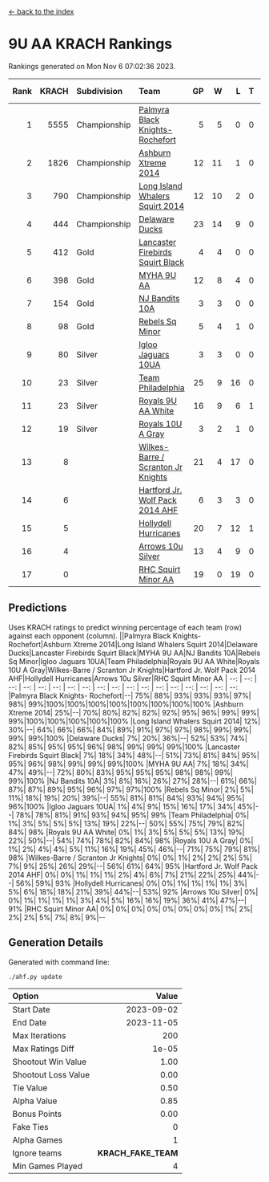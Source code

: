 [<- back to the index](readme.md)
# 9U AA KRACH Rankings
Rankings generated on Mon Nov  6 07:02:36 2023.

Rank|KRACH|Subdivision|Team|GP|W|L|T|OTW|OTL|SoS|Exp Wins|Win Diff
---:|---:|:---|:---|---:|---:|---:|---:|---:|---:|---:|---:|---:
1|5555|Championship|[Palmyra Black Knights- Rochefort](https://gamesheetstats.com/seasons/3659/teams/140260/schedule)|5|5|0|0|0|0|155|5.8|-0.0
2|1826|Championship|[Ashburn Xtreme 2014](https://gamesheetstats.com/seasons/3659/teams/140217/schedule)|12|11|1|0|0|0|207|11.8|-0.0
3|790|Championship|[Long Island Whalers Squirt 2014](https://gamesheetstats.com/seasons/3659/teams/140221/schedule)|12|10|2|0|1|0|274|10.8|-0.0
4|444|Championship|[Delaware Ducks](https://gamesheetstats.com/seasons/3659/teams/140218/schedule)|23|14|9|0|0|3|925|14.8|-0.0
5|412|Gold|[Lancaster Firebirds Squirt Black](https://gamesheetstats.com/seasons/3659/teams/140256/schedule)|4|4|0|0|0|0|13|4.9|0.0
6|398|Gold|[MYHA 9U AA](https://gamesheetstats.com/seasons/3659/teams/140222/schedule)|12|8|4|0|2|0|298|8.8|-0.0
7|154|Gold|[NJ Bandits 10A](https://gamesheetstats.com/seasons/3659/teams/140259/schedule)|3|3|0|0|0|0|6|3.9|0.0
8|98|Gold|[Rebels Sq Minor](https://gamesheetstats.com/seasons/3659/teams/140223/schedule)|5|4|1|0|1|0|80|4.9|0.0
9|80|Silver|[Igloo Jaguars 10UA](https://gamesheetstats.com/seasons/3659/teams/140253/schedule)|3|3|0|0|0|0|3|3.9|0.0
10|23|Silver|[Team Philadelphia](https://gamesheetstats.com/seasons/3659/teams/140226/schedule)|25|9|16|0|0|1|646|9.9|0.0
11|23|Silver|[Royals 9U AA White](https://gamesheetstats.com/seasons/3659/teams/140225/schedule)|16|9|6|1|0|0|179|10.4|0.0
12|19|Silver|[Royals 10U A Gray](https://gamesheetstats.com/seasons/3659/teams/140262/schedule)|3|2|1|0|0|0|9|2.9|0.0
13|8||[Wilkes-Barre / Scranton Jr Knights](https://gamesheetstats.com/seasons/3659/teams/140228/schedule)|21|4|17|0|0|0|733|4.9|0.0
14|6||[Hartford Jr. Wolf Pack 2014 AHF](https://gamesheetstats.com/seasons/3659/teams/140219/schedule)|6|3|3|0|0|0|116|3.9|0.0
15|5||[Hollydell Hurricanes](https://gamesheetstats.com/seasons/3659/teams/140220/schedule)|20|7|12|1|0|0|125|8.4|0.0
16|4||[Arrows 10u Silver](https://gamesheetstats.com/seasons/3659/teams/140216/schedule)|13|4|9|0|0|0|212|4.9|0.0
17|0||[RHC Squirt Minor AA](https://gamesheetstats.com/seasons/3659/teams/140224/schedule)|19|0|19|0|0|0|120|0.9|0.0

## Predictions
Uses KRACH ratings to predict winning percentage of each team (row) against each opponent (column).
||Palmyra Black Knights- Rochefort|Ashburn Xtreme 2014|Long Island Whalers Squirt 2014|Delaware Ducks|Lancaster Firebirds Squirt Black|MYHA 9U AA|NJ Bandits 10A|Rebels Sq Minor|Igloo Jaguars 10UA|Team Philadelphia|Royals 9U AA White|Royals 10U A Gray|Wilkes-Barre / Scranton Jr Knights|Hartford Jr. Wolf Pack 2014 AHF|Hollydell Hurricanes|Arrows 10u Silver|RHC Squirt Minor AA
| --: | --: | --: | --: | --: | --: | --: | --: | --: | --: | --: | --: | --: | --: | --: | --: | --: | --: 
|Palmyra Black Knights- Rochefort|--| 75%| 88%| 93%| 93%| 93%| 97%| 98%| 99%|100%|100%|100%|100%|100%|100%|100%|100%
|Ashburn Xtreme 2014| 25%|--| 70%| 80%| 82%| 82%| 92%| 95%| 96%| 99%| 99%| 99%|100%|100%|100%|100%|100%
|Long Island Whalers Squirt 2014| 12%| 30%|--| 64%| 66%| 66%| 84%| 89%| 91%| 97%| 97%| 98%| 99%| 99%| 99%| 99%|100%
|Delaware Ducks|  7%| 20%| 36%|--| 52%| 53%| 74%| 82%| 85%| 95%| 95%| 96%| 98%| 99%| 99%| 99%|100%
|Lancaster Firebirds Squirt Black|  7%| 18%| 34%| 48%|--| 51%| 73%| 81%| 84%| 95%| 95%| 96%| 98%| 99%| 99%| 99%|100%
|MYHA 9U AA|  7%| 18%| 34%| 47%| 49%|--| 72%| 80%| 83%| 95%| 95%| 95%| 98%| 98%| 99%| 99%|100%
|NJ Bandits 10A|  3%|  8%| 16%| 26%| 27%| 28%|--| 61%| 66%| 87%| 87%| 89%| 95%| 96%| 97%| 97%|100%
|Rebels Sq Minor|  2%|  5%| 11%| 18%| 19%| 20%| 39%|--| 55%| 81%| 81%| 84%| 93%| 94%| 95%| 96%|100%
|Igloo Jaguars 10UA|  1%|  4%|  9%| 15%| 16%| 17%| 34%| 45%|--| 78%| 78%| 81%| 91%| 93%| 94%| 95%| 99%
|Team Philadelphia|  0%|  1%|  3%|  5%|  5%|  5%| 13%| 19%| 22%|--| 50%| 55%| 75%| 79%| 82%| 84%| 98%
|Royals 9U AA White|  0%|  1%|  3%|  5%|  5%|  5%| 13%| 19%| 22%| 50%|--| 54%| 74%| 78%| 82%| 84%| 98%
|Royals 10U A Gray|  0%|  1%|  2%|  4%|  4%|  5%| 11%| 16%| 19%| 45%| 46%|--| 71%| 75%| 79%| 81%| 98%
|Wilkes-Barre / Scranton Jr Knights|  0%|  0%|  1%|  2%|  2%|  2%|  5%|  7%|  9%| 25%| 26%| 29%|--| 56%| 61%| 64%| 95%
|Hartford Jr. Wolf Pack 2014 AHF|  0%|  0%|  1%|  1%|  1%|  2%|  4%|  6%|  7%| 21%| 22%| 25%| 44%|--| 56%| 59%| 93%
|Hollydell Hurricanes|  0%|  0%|  1%|  1%|  1%|  1%|  3%|  5%|  6%| 18%| 18%| 21%| 39%| 44%|--| 53%| 92%
|Arrows 10u Silver|  0%|  0%|  1%|  1%|  1%|  1%|  3%|  4%|  5%| 16%| 16%| 19%| 36%| 41%| 47%|--| 91%
|RHC Squirt Minor AA|  0%|  0%|  0%|  0%|  0%|  0%|  0%|  0%|  1%|  2%|  2%|  2%|  5%|  7%|  8%|  9%|--

## Generation Details

Generated with command line:
```
./ahf.py update
```

| Option | Value |
| :----- | ----: |
| Start Date | 2023-09-02 |
| End Date | 2023-11-05 |
| Max Iterations | 200 |
| Max Ratings Diff | 1e-05 |
| Shootout Win Value | 1.00 |
| Shootout Loss Value | 0.00 |
| Tie Value | 0.50 |
| Alpha Value | 0.85 |
| Bonus Points | 0.00 |
| Fake Ties | 0 |
| Alpha Games | 1 |
| Ignore teams | __KRACH_FAKE_TEAM__ |
| Min Games Played | 4 |

